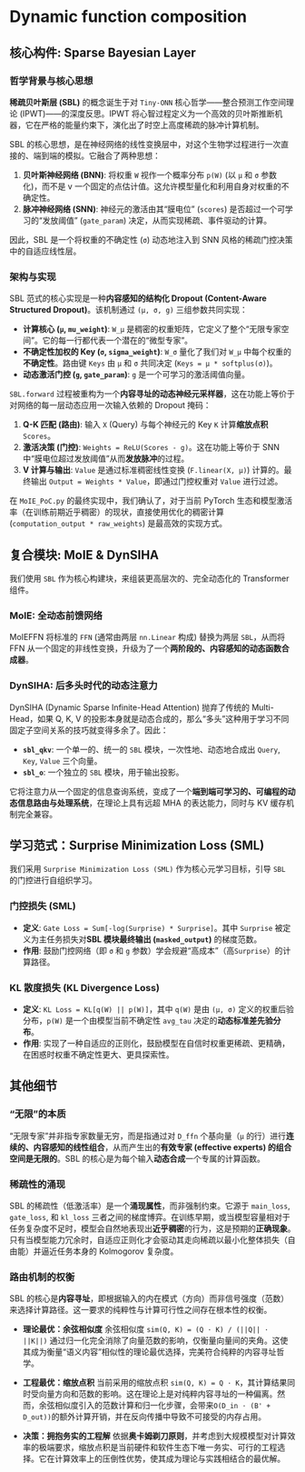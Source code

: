 # Dynamic function composition

## 核心构件: Sparse Bayesian Layer

### 哲学背景与核心思想

**稀疏贝叶斯层 (SBL)** 的概念诞生于对 `Tiny-ONN` 核心哲学——整合预测工作空间理论 (IPWT)——的深度反思。IPWT 将心智过程定义为一个高效的贝叶斯推断机器，它在严格的能量约束下，演化出了时空上高度稀疏的脉冲计算机制。

SBL 的核心思想，是在神经网络的线性变换层中，对这个生物学过程进行一次直接的、端到端的模拟。它融合了两种思想：

1. **贝叶斯神经网络 (BNN)**: 将权重 `W` 视作一个概率分布 `p(W)` (以 `μ` 和 `σ` 参数化)，而不是 v 一个固定的点估计值。这允许模型量化和利用自身对权重的不确定性。
2. **脉冲神经网络 (SNN)**: 神经元的激活由其“膜电位” (`scores`) 是否超过一个可学习的“发放阈值” (`gate_param`) 决定，从而实现稀疏、事件驱动的计算。

因此，SBL 是一个将权重的不确定性 (`σ`) 动态地注入到 SNN 风格的稀疏门控决策中的自适应线性层。

### 架构与实现

SBL 范式的核心实现是一种**内容感知的结构化 Dropout (Content-Aware Structured Dropout)**。该机制通过 `(μ, σ, g)` 三组参数共同实现：

- **计算核心 (`μ`, `mu_weight`)**: `W_μ` 是稠密的权重矩阵，它定义了整个“无限专家空间”。它的每一行都代表一个潜在的“微型专家”。
- **不确定性加权的 Key (`σ`, `sigma_weight`)**: `W_σ` 量化了我们对 `W_μ` 中每个权重的**不确定性**。路由键 `Keys` 由 `μ` 和 `σ` 共同决定 (`Keys = μ * softplus(σ)`)。
- **动态激活门控 (`g`, `gate_param`)**: `g` 是一个可学习的激活阈值向量。

`SBL.forward` 过程被重构为一个**内容寻址的动态神经元采样器**，这在功能上等价于对网络的每一层动态应用一次输入依赖的 Dropout 掩码：

1. **Q-K 匹配 (路由)**: 输入 `X` (Query) 与每个神经元的 Key `K` 计算**缩放点积** `Scores`。
2. **激活决策 (门控)**: `Weights = ReLU(Scores - g)`。这在功能上等价于 SNN 中“膜电位超过发放阈值”从而**发放脉冲**的过程。
3. **V 计算与输出**: `Value` 是通过标准稠密线性变换 (`F.linear(X, μ)`) 计算的。最终输出 `Output = Weights * Value`，即通过门控权重对 `Value` 进行过滤。

在 `MoIE_PoC.py` 的最终实现中，我们确认了，对于当前 PyTorch 生态和模型激活率（在训练前期近乎稠密）的现状，直接使用优化的稠密计算 (`computation_output * raw_weights`) 是最高效的实现方式。

## 复合模块: MoIE & DynSIHA

我们使用 `SBL` 作为核心构建块，来组装更高层次的、完全动态化的 Transformer 组件。

### MoIE: 全动态前馈网络

MoIEFFN 将标准的 `FFN` (通常由两层 `nn.Linear` 构成) 替换为两层 `SBL`，从而将 FFN 从一个固定的非线性变换，升级为了一个**两阶段的、内容感知的动态函数合成器**。

### DynSIHA: 后多头时代的动态注意力

DynSIHA (Dynamic Sparse Infinite-Head Attention) 抛弃了传统的 Multi-Head，如果 Q, K, V 的投影本身就是动态合成的，那么“多头”这种用于学习不同固定子空间关系的技巧就变得多余了。因此：

- **`sbl_qkv`**: 一个单一的、统一的 `SBL` 模块，一次性地、动态地合成出 `Query`, `Key`, `Value` 三个向量。
- **`sbl_o`**: 一个独立的 `SBL` 模块，用于输出投影。

它将注意力从一个固定的信息查询系统，变成了一个**端到端可学习的、可编程的动态信息路由与处理系统**，在理论上具有远超 MHA 的表达能力，同时与 KV 缓存机制完全兼容。

## 学习范式：Surprise Minimization Loss (SML)

我们采用 `Surprise Minimization Loss (SML)` 作为核心元学习目标，引导 `SBL` 的门控进行自组织学习。

### 门控损失 (SML)

- **定义**: `Gate Loss = Sum[-log(Surprise) * Surprise]`。其中 `Surprise` 被定义为主任务损失对**SBL 模块最终输出 (`masked_output`)** 的梯度范数。
- **作用**: 鼓励门控网络（即 `σ` 和 `g` 参数）学会规避“高成本”（高`Surprise`）的计算路径。

### KL 散度损失 (KL Divergence Loss)

- **定义**: `KL Loss = KL[q(W) || p(W)]`，其中 `q(W)` 是由 `(μ, σ)` 定义的权重后验分布，`p(W)` 是一个由模型当前不确定性 `avg_tau` 决定的**动态标准差先验分布**。
- **作用**: 实现了一种自适应的正则化，鼓励模型在自信时权重更稀疏、更精确，在困惑时权重不确定性更大、更具探索性。

## 其他细节

### “无限”的本质

“无限专家”并非指专家数量无穷，而是指通过对 `D_ffn` 个基向量（`μ` 的行）进行**连续的、内容感知的线性组合**，从而产生出的**有效专家 (effective experts) 的组合空间是无限的**。SBL 的核心是为每个输入**动态合成**一个专属的计算函数。

### 稀疏性的涌现

SBL 的稀疏性（低激活率）是一个**涌现属性**，而非强制约束。它源于 `main_loss`, `gate_loss`, 和 `kl_loss` 三者之间的梯度博弈。在训练早期，或当模型容量相对于任务复杂度不足时，模型会自然地表现出**近乎稠密**的行为，这是预期的**正确现象**。只有当模型能力冗余时，自适应正则化才会驱动其走向稀疏以最小化整体损失（自由能）并逼近任务本身的 Kolmogorov 复杂度。

### 路由机制的权衡

SBL 的核心是**内容寻址**，即根据输入的内在模式（方向）而非信号强度（范数）来选择计算路径。这一要求的纯粹性与计算可行性之间存在根本性的权衡。

- **理论最优：余弦相似度**
  余弦相似度 `sim(Q, K) = (Q ⋅ K) / (||Q|| ⋅ ||K||)` 通过归一化完全消除了向量范数的影响，仅衡量向量间的夹角。这使其成为衡量“语义内容”相似性的理论最优选择，完美符合纯粹的内容寻址哲学。

- **工程最优：缩放点积**
  当前采用的缩放点积 `sim(Q, K) = Q ⋅ K`，其计算结果同时受向量方向和范数的影响。这在理论上是对纯粹内容寻址的一种偏离。然而，余弦相似度引入的范数计算和归一化步骤，会带来`O(D_in ⋅ (B' + D_out))`的额外计算开销，并在反向传播中导致不可接受的内存占用。

- **决策：拥抱务实的工程解**
  依据**奥卡姆剃刀原则**，并考虑到大规模模型对计算效率的极端要求，缩放点积是当前硬件和软件生态下唯一务实、可行的工程选择。它在计算效率上的压倒性优势，使其成为理论与实践相结合的最优解。
